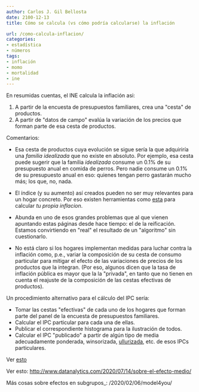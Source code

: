 ```yaml
---
author: Carlos J. Gil Bellosta
date: 2100-12-13
title: Cómo se calcula (vs cómo podría calcularse) la inflación

url: /como-calcula-inflacion/
categories:
- estadística
- números
tags:
- inflación
- momo
- mortalidad
- ine
---
```


En resumidas cuentas, el INE calcula la inflación asi:

1. A partir de la encuesta de presupuestos familiares, crea una "cesta" de productos.
2. A partir de "datos de campo" evalúa la variación de los precios que forman parte de esa cesta de productos.

Comentarios:

* Esa cesta de productos cuya evolución se sigue sería la que adquiriría una _familia idealizada_ que no existe en absoluto. Por ejemplo, esa cesta puede sugerir que la familia _idealizada_ consume un 0.1% de su presupuesto anual en comida de perros. Pero nadie consume un 0.1% de su presupuesto anual en eso: quienes tengan perro gastarán mucho más; los que, no, nada.

* El índice (y su aumento) así creados pueden no ser muy relevantes para un hogar concreto. Por eso existen herramientas como [esta](http://news.bbc.co.uk/2/hi/business/7669072.stm) para calcular _tu propia inflacion_.

* Abunda en uno de esos grandes problemas que al que vienen apuntando estas páginas desde hace tiempo: el de la reificación. Estamos convirtiendo en "real" el resultado de un "algoritmo" sin cuestionarlo.

* No está claro si los hogares implementan medidas para luchar contra la inflación como, p.e., variar la composición de su cesta de consumo particular para mitigar el efecto de las variaciones de precios de los productos que la integran. (Por eso, algunos dicen que la tasa de inflación pública es mayor que la la "privada", en tanto que no tienen en cuenta el reajuste de la composición de las cestas efectivas de productos).

Un procedimiento alternativo para el cálculo del IPC sería:

* Tomar las cestas "efectivas" de cada uno de los hogares que forman parte del panel de la encuesta de presupuestos familiares.
* Calcular el IPC particular para cada una de ellas.
* Publicar el correspondiente histograma para la ilustración de todos.
* Calcular el IPC "publicado" a partir de algún tipo de media adecuadamente ponderada, winsorizada, [ullurizada](http://www.datanalytics.com/...), etc. de esos IPCs particulares.

Ver [esto](http://www.datanalytics.com/2010/10/12/el-indice-de-inflacion-sostenible-que-no-existe/)

Ver esto: http://www.datanalytics.com/2020/07/14/sobre-el-efecto-medio/

Más cosas sobre efectos en subgrupos_: /2020/02/06/model4you/